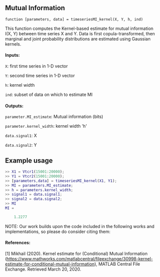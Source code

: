 ## Mutual Information

`function [parameters, data] = timeseriesMI_kernel(X, Y, h, ind)`

This function computes the Kernel-based estimate for mutual information 
I(X, Y) between time series X and Y.
Data is first copula-transformed, then marginal and joint probability 
distributions are estimated using Gaussian kernels.



#### Inputs:
`X`: first time series in 1-D vector

`Y`: second time series in 1-D vector

`h`: kernel width

`ind`: subset of data on which to estimate MI

#### Outputs:
`parameter.MI_estimate`: Mutual information (bits)

`parameter.kernel_width`: kernel width 'h'

`data.signal1`: X

`data.signal2`: Y




## Example usage
```matlab
>> X1 = Vtcr1(15001:20000);
>> Y1 = Vtcr2(15001:20000);
>> [parameters,data] = timeseriesMI_kernel(X1, Y1);
>> MI = parameters.MI_estimate;
>> h = parameters.kernel_width;
>> signal1 = data.signal1;
>> signal2 = data.signal2;
>> MI
MI =

    1.2277
```

NOTE: Our work builds upon the code included in the following works and
implementations, so please do consider citing them:

#### References:
[1] Mikhail (2020). Kernel estimate for (Conditional) Mutual Information (https://www.mathworks.com/matlabcentral/fileexchange/30998-kernel-estimate-for-conditional-mutual-information), 
MATLAB Central File Exchange. Retrieved March 20, 2020. 
